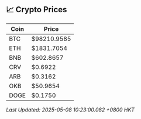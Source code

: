 ## 📈 Crypto Prices

| Coin | Price |
| ---- | ----- |
| BTC | $98210.9585 |
| ETH | $1831.7054 |
| BNB | $602.8657 |
| CRV | $0.6922 |
| ARB | $0.3162 |
| OKB | $50.9654 |
| DOGE | $0.1750 |

_Last Updated: 2025-05-08 10:23:00.082 +0800 HKT_